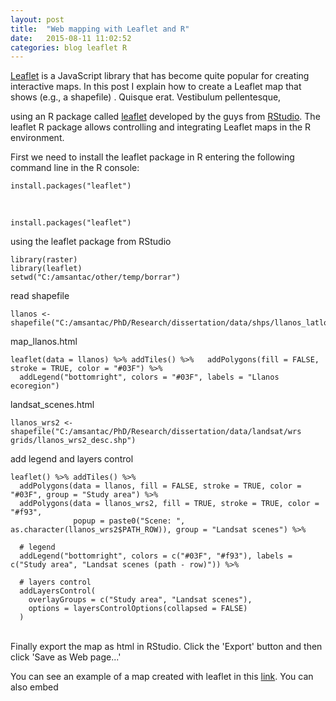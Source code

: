```yaml
---
layout: post
title:  "Web mapping with Leaflet and R"
date:   2015-08-11 11:02:52
categories: blog leaflet R
---
```


[Leaflet] is a JavaScript library that has become quite popular for creating interactive maps. In this post I explain how to create a Leaflet map that shows (e.g., a shapefile) .  Quisque erat. Vestibulum pellentesque,

using an R package called [leaflet] developed by the guys from [RStudio]. The leaflet R package allows controlling and integrating Leaflet maps in the R environment.

 

First we need to install the leaflet package in R entering the following command line in the R console:

```
install.packages("leaflet")
```
<br>

```
install.packages("leaflet")

```

using the leaflet package from RStudio

```
library(raster)
library(leaflet)
setwd("C:/amsantac/other/temp/borrar")
```
read shapefile

```
llanos <- shapefile("C:/amsantac/PhD/Research/dissertation/data/shps/llanos_latlon_col_v3.shp")
```


map_llanos.html

```
leaflet(data = llanos) %>% addTiles() %>%   addPolygons(fill = FALSE, stroke = TRUE, color = "#03F") %>% 
  addLegend("bottomright", colors = "#03F", labels = "Llanos ecoregion")
```


landsat_scenes.html

```
llanos_wrs2 <- shapefile("C:/amsantac/PhD/Research/dissertation/data/landsat/wrs grids/llanos_wrs2_desc.shp")
```

add legend and layers control

```
leaflet() %>% addTiles() %>%   
  addPolygons(data = llanos, fill = FALSE, stroke = TRUE, color = "#03F", group = "Study area") %>% 
  addPolygons(data = llanos_wrs2, fill = TRUE, stroke = TRUE, color = "#f93", 
              popup = paste0("Scene: ", as.character(llanos_wrs2$PATH_ROW)), group = "Landsat scenes") %>% 

  # legend
  addLegend("bottomright", colors = c("#03F", "#f93"), labels = c("Study area", "Landsat scenes (path - row)")) %>%   
  
  # layers control
  addLayersControl(
    overlayGroups = c("Study area", "Landsat scenes"),
    options = layersControlOptions(collapsed = FALSE)
  )
```
<br>
Finally export the map as html in RStudio. Click the 'Export' button and then click 'Save as Web page...'

You can see an example of a map created with leaflet in this [link]. You can also embed 

[Leaflet]:    http://leafletjs.com/
[RStudio]:    https://www.rstudio.com/
[leaflet]:    https://rstudio.github.io/leaflet/
[R language]: http://r-project.org
[link]:       http://amsantac.github.io/cuproject/www/map_llanos.html

